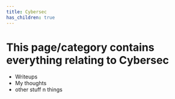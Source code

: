 ```yaml
---
title: Cybersec
has_children: true
---
```


# This page/category contains everything relating to Cybersec
- Writeups
- My thoughts
- other stuff n things 

